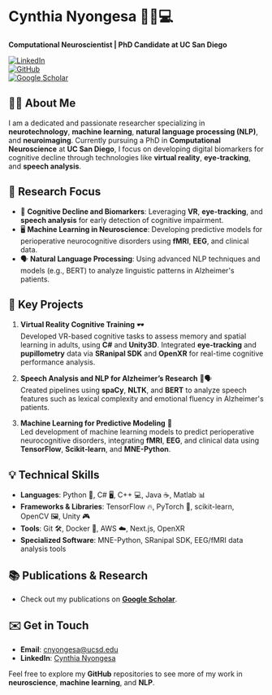 # Cynthia Nyongesa 👩‍🔬💻
**Computational Neuroscientist | PhD Candidate at UC San Diego**

[![LinkedIn](https://img.shields.io/badge/LinkedIn-cynthianyongesa-blue)](https://www.linkedin.com/in/cynthianyongesa/)  
[![GitHub](https://img.shields.io/badge/GitHub-cynthianyongesa-lightgrey)](https://github.com/cynthianyongesa)  
[![Google Scholar](https://img.shields.io/badge/Google_Scholar-Cynthia_Nyongesa-blue)](https://scholar.google.com/citations?user=F6iqM_gAAAAJ&hl=en)

## 👩‍🏫 About Me
I am a dedicated and passionate researcher specializing in **neurotechnology**, **machine learning**, **natural language processing (NLP)**, and **neuroimaging**. Currently pursuing a PhD in **Computational Neuroscience** at **UC San Diego**, I focus on developing digital biomarkers for cognitive decline through technologies like **virtual reality**, **eye-tracking**, and **speech analysis**.

## 🔬 Research Focus
- 🧠 **Cognitive Decline and Biomarkers**: Leveraging **VR**, **eye-tracking**, and **speech analysis** for early detection of cognitive impairment.
- 🖥️ **Machine Learning in Neuroscience**: Developing predictive models for perioperative neurocognitive disorders using **fMRI**, **EEG**, and clinical data.
- 🗣️ **Natural Language Processing**: Using advanced NLP techniques and models (e.g., BERT) to analyze linguistic patterns in Alzheimer's patients.

## 🔑 Key Projects
1. **Virtual Reality Cognitive Training** 🕶️  
   Developed VR-based cognitive tasks to assess memory and spatial learning in adults, using **C#** and **Unity3D**. Integrated **eye-tracking** and **pupillometry** data via **SRanipal SDK** and **OpenXR** for real-time cognitive performance analysis.

2. **Speech Analysis and NLP for Alzheimer’s Research** 🧠🗣️  
   Created pipelines using **spaCy**, **NLTK**, and **BERT** to analyze speech features such as lexical complexity and emotional fluency in Alzheimer's patients.

3. **Machine Learning for Predictive Modeling** 🤖  
   Led development of machine learning models to predict perioperative neurocognitive disorders, integrating **fMRI**, **EEG**, and clinical data using **TensorFlow**, **Scikit-learn**, and **MNE-Python**.

## 💡 Technical Skills
- **Languages**: Python 🐍, C# 🖥️, C++ 💻, Java ☕, Matlab 📊
- **Frameworks & Libraries**: TensorFlow 🔥, PyTorch 🧠, scikit-learn, OpenCV 🖼️, Unity 🎮
- **Tools**: Git 🛠️, Docker 🐳, AWS ☁️, Next.js, OpenXR
- **Specialized Software**: MNE-Python, SRanipal SDK, EEG/fMRI data analysis tools

## 📚 Publications & Research
- Check out my publications on **[Google Scholar](https://scholar.google.com/citations?user=F6iqM_gAAAAJ&hl=en)**.

## ✉️ Get in Touch
- **Email**: [cnyongesa@ucsd.edu](mailto:cnyongesa@ucsd.edu)
- **LinkedIn**: [Cynthia Nyongesa](https://www.linkedin.com/in/cynthianyongesa/)

Feel free to explore my **GitHub** repositories to see more of my work in **neuroscience**, **machine learning**, and **NLP**.
